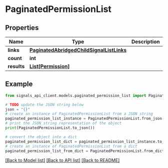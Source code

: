 # PaginatedPermissionList


## Properties

Name | Type | Description | Notes
------------ | ------------- | ------------- | -------------
**links** | [**PaginatedAbridgedChildSignalListLinks**](PaginatedAbridgedChildSignalListLinks.md) |  | [optional] 
**count** | **int** |  | [optional] 
**results** | [**List[Permission]**](Permission.md) |  | [optional] 

## Example

```python
from signals_api_client.models.paginated_permission_list import PaginatedPermissionList

# TODO update the JSON string below
json = "{}"
# create an instance of PaginatedPermissionList from a JSON string
paginated_permission_list_instance = PaginatedPermissionList.from_json(json)
# print the JSON string representation of the object
print(PaginatedPermissionList.to_json())

# convert the object into a dict
paginated_permission_list_dict = paginated_permission_list_instance.to_dict()
# create an instance of PaginatedPermissionList from a dict
paginated_permission_list_from_dict = PaginatedPermissionList.from_dict(paginated_permission_list_dict)
```
[[Back to Model list]](../README.md#documentation-for-models) [[Back to API list]](../README.md#documentation-for-api-endpoints) [[Back to README]](../README.md)


